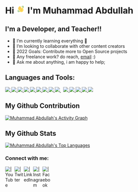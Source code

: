# Hi <img src="https://github.com/chusamasadiq/chusamasadiq/blob/main/wave.gif"  width="30px" height = "30" /> I'm Muhammad Abdullah 

## I'm a Developer, and Teacher!!

- 🌱 I’m currently learning everything 🤣
- 👯 I’m looking to collaborate with other content creators
- 🥅 2022 Goals: Contribute more to Open Source projects
- 💼 Any freelance work? do reach, [email](mailto:muhammadabdullah16439@gmail.com) :)
- 💬 Ask me about anything, i am happy to help;

## Languages and Tools:

<p align="left"> 
    <a href="https://www.w3.org/html/" target="_blank"> <img src="https://img.icons8.com/color/48/000000/html-5.png"/> </a> 
    <a href="https://www.w3schools.com/css/" target="_blank"> <img src="https://img.icons8.com/color/48/000000/css3.png"/> </a> 
    <a href="https://getbootstrap.com" target="_blank"> <img src="https://img.icons8.com/color/48/000000/bootstrap.png"/> </a> 
    <a href="https://developer.mozilla.org/en-US/docs/Web/JavaScript" target="_blank"> <img src="https://img.icons8.com/color/48/000000/javascript.png"/> </a>
    <a href="https://www.python.org" target="_blank"> <img src="https://img.icons8.com/color/48/000000/python.png"/> </a> 
    <a href="https://www.cplusplus.com/" target="_blank"> <img src="https://img.icons8.com/color/48/000000/c-plus-plus-logo.png"/> </a> 
    <a href="https://flutter.dev/" target="_blank"> <img src="https://img.icons8.com/color/48/000000/flutter.png"/> </a> 
    <a href="https://firebase.google.com/" target="_blank"> <img src="https://img.icons8.com/color/48/000000/firebase.png"/> </a> 
    <a style="padding-right:8px;" href="https://www.mysql.com/" target="_blank"> <img src="https://img.icons8.com/fluent/50/000000/mysql-logo.png"/> </a>
    <a href="https://git-scm.com/" target="_blank"> <img src="https://img.icons8.com/color/48/000000/git.png"/> </a> 
    <a href="https://visualstudio.microsoft.com/" target="_blank"> <img src="https://img.icons8.com/fluency/48/000000/visual-studio.png"/> </a> 
    <a href="https://code.visualstudio.com/" target="_blank"> <img src="https://img.icons8.com/fluency/48/000000/visual-studio-code-2019.png"/> </a> 
    <a href="https://developer.android.com/studio" target="_blank"> <img src="https://img.icons8.com/color/48/000000/android-studio--v3.png"/> </a> 
    <a href="https://www.mathworks.com/" target="_blank"> <img src="https://img.icons8.com/fluency/48/000000/matlab.png"/> </a> 
    </p>

## My Github Contribution

<a href="https://github.com/MuhammadAbdullahDev/github-readme-activity-graph"><img alt="Muhammad Abdullah's Activity Graph" src="https://activity-graph.herokuapp.com/graph?username=MuhammadAbdullahDev&bg_color=0D1117&color=5BCDEC&line=5BCDEC&point=FFFFFF&hide_border=true" /></a>


## My Github Stats

<a href="https://github.com/MuhammadAbdullahDev/github-readme-stats">
<a href="https://github.com/MuhammadAbdullahDev/github-readme-stats"><img  width=50% alt="Muhammad Abdullah's Top Languages" src="https://github-readme-stats.vercel.app/api/top-langs/?username=MuhammadAbdullahDev&langs_count=8&count_private=true&layout=compact&theme=react&hide_border=true&bg_color=0D1117"  /></a>


### Connect with me:

[<img align="left" alt=" | YouTube" width="30px" src="https://img.icons8.com/color/48/000000/youtube-play.png"/>][youtube]
[<img align="left" alt=" | Twitter" width="30px" src="https://img.icons8.com/fluent/48/000000/twitter.png" />][twitter]
[<img align="left" alt="| LinkedIn" width="30px" src="https://img.icons8.com/fluent/48/000000/linkedin.png" />][linkedin]
[<img align="left" alt=" | Instagram" width="30px" src="https://img.icons8.com/fluent/48/000000/instagram-new.png" />][instagram]
[<img align="left" alt=" | Facebook" width="30px" src="https://img.icons8.com/fluent/48/000000/facebook-new.png" />][facebook]


[twitter]:   https://twitter.com/MianUsamaSadiq
[youtube]:   https://www.youtube.com/channel/UCQTcyzcyVgruoTWul6QEUyA
[instagram]: https://www.instagram.com/ch.usamasadiq/
[linkedin]:  https://www.linkedin.com/in/chusamasadiq/
[facebook]:  https://www.facebook.com/mianusamasadiq

